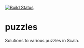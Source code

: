 [![Build Status](https://travis-ci.org/izmailoff/puzzles.png)](https://travis-ci.org/izmailoff/puzzles)

puzzles
=======

Solutions to various puzzles in Scala.
